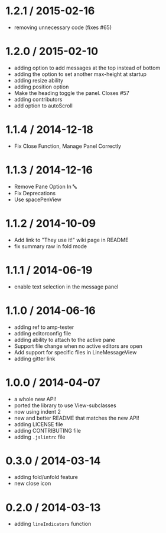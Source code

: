 
1.2.1 / 2015-02-16
==================

  * removing unnecessary code (fixes #65)

1.2.0 / 2015-02-10
==================

  * adding option to add messages at the top instead of bottom
  * adding the option to set another max-height at startup
  * adding resize ability
  * adding position option
  * Make the heading toggle the panel. Closes #57
  * adding contributors
  * add option to autoScroll

1.1.4 / 2014-12-18
==================

  * Fix Close Function, Manage Panel Correctly

1.1.3 / 2014-12-16
==================

  * Remove Pane Option In :abc:
  * Fix Deprecations
  * Use spacePenView

1.1.2 / 2014-10-09
==================

  * Add link to "They use it!" wiki page in README
  * fix summary raw in fold mode

1.1.1 / 2014-06-19
==================

 * enable text selection in the message panel

1.1.0 / 2014-06-16
==================

 * adding ref to amp-tester
 * adding editorconfig file
 * adding ability to attach to the active pane
 * Support file change when no active editors are open
 * Add support for specific files in LineMessageView
 * adding gitter link

1.0.0 / 2014-04-07
==================

 * a whole new API!
 * ported the library to use View-subclasses
 * now using indent 2
 * new and better README that matches the new API!
 * adding LICENSE file
 * adding CONTRIBUTING file
 * adding `.jslintrc` file

0.3.0 / 2014-03-14
==================

 * adding fold/unfold feature
 * new close icon

0.2.0 / 2014-03-13
==================

 * adding `lineIndicators` function
